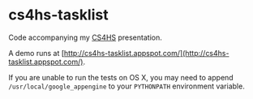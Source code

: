 cs4hs-tasklist
==============

Code accompanying my [CS4HS](http://www.cs4hs.com/) presentation.

A demo runs at [http://cs4hs-tasklist.appspot.com/](http://cs4hs-tasklist.appspot.com/).

If you are unable to run the tests on OS X, you may need to append `/usr/local/google_appengine` to your `PYTHONPATH` environment variable.

